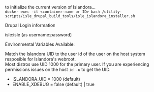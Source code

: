 to initialize the current version of Islandora...  
`docker exec -it <container-name or ID> bash /utility-scripts/isle_drupal_build_tools/isle_islandora_installer.sh`

Drupal Login information

isle:isle (as username:password)

Environmental Variables Available:

Match the Islandora UID to the user id of the user on the host system resposible for Islandora's webroot.  
Most distros use UID 1000 for the primary user.  If you are experiencing permissions issues on the host `id -u` to get the UID.

 - ISLANDORA_UID = 1000 (default)
 - ENABLE_XDEBUG = false (default) | true